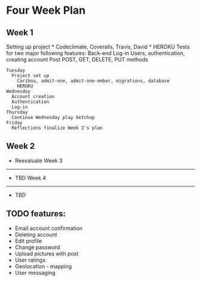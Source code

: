 Four Week Plan
==============

Week 1
------
  Setting up project
    * Codeclimate, Coveralls, Travis, David
    * HEROKU
  Tests for two major following features:
    Back-end
      Log-in Users, authentication, creating account
    Post
      POST, GET, DELETE, PUT methods

    Tuesday
      Project set up
        Caribou, admit-one, admit-one-ember, migrations, database
        HEROKU
    Wednesday
      Account creation
      Authentication
      Log-in 
    Thursday
      Continue Wednesday play ketchup
    Friday  
      Reflections finalize Week 2's plan
Week 2
------
  * Reevaluate 
Week 3
------
  * TBD
Week 4
------
  * TBD

TODO features:
--------------
  + Email account confirmation
  + Deleting account 
  + Edit profile 
  + Change password
  + Upload pictures with post
  + User ratings
  + Geolocation - mapping
  + User messaging
  
